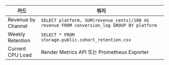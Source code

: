 | 카드 | 쿼리 |
| --- | --- |
| Revenue by Channel | `SELECT platform, SUM(revenue_cents)/100 AS revenue FROM conversion_log GROUP BY platform` |
| Weekly Retention | `SELECT * FROM storage.public.cohort_retention.csv` |
| Current CPU Load | Render Metrics API 또는 Prometheus Exporter |

